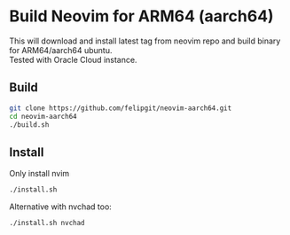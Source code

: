 # Build Neovim for ARM64 (aarch64)
This will download and install latest tag from neovim repo and build binary for ARM64/aarch64 ubuntu.  
Tested with Oracle Cloud instance.
## Build
```bash
git clone https://github.com/felipgit/neovim-aarch64.git
cd neovim-aarch64
./build.sh
```
## Install
Only install nvim
```bash
./install.sh
```
Alternative with nvchad too:
```bash
./install.sh nvchad
```
